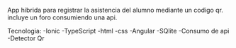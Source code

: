 App hibrida para registrar la asistencia del alumno mediante un codigo qr. incluye un foro consumiendo una api.

Tecnologia:
-Ionic
-TypeScript
-html
-css
-Angular
-SQlite
-Consumo de api
-Detector Qr

